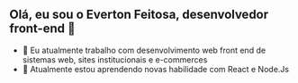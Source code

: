 ## Olá, eu sou o Everton Feitosa, desenvolvedor front-end 👋
- 🔭 Eu atualmente trabalho com desenvolvimento web front end de sistemas web, sites institucionais e e-commerces
- 🌱 Atualmente estou aprendendo novas habilidade com React e Node.Js

